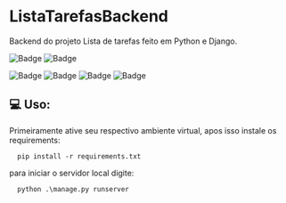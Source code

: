 # ListaTarefasBackend

Backend do projeto Lista de tarefas feito em Python e Django.

![Badge](https://img.shields.io/badge/Python-3.7-blue?style=plastic&logo=python) ![Badge](https://img.shields.io/badge/Django-3.1-green?style=plastic)

![Badge](https://img.shields.io/github/issues/LeonardoCruzx/ListaTarefasBackend?style=plastic) ![Badge](https://img.shields.io/github/forks/LeonardoCruzx/ListaTarefasBackend?style=plastic) ![Badge](https://img.shields.io/github/stars/LeonardoCruzx/ListaTarefasBackend?style=plastic) ![Badge](https://img.shields.io/github/license/LeonardoCruzx/ListaTarefasBackend?style=plastic)


## 💻 Uso:<br>
Primeiramente ative seu respectivo ambiente virtual,
apos isso instale os requirements:
```
  pip install -r requirements.txt
```
para iniciar o servidor local digite:
```
  python .\manage.py runserver
```
